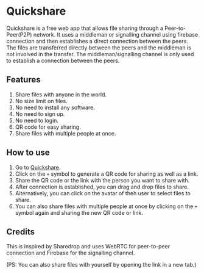 # Quickshare

Quickshare is a free web app that allows file sharing through a Peer-to-Peer(P2P) network.
It uses a middleman or signalling channel using firebase connection and then establishes a direct connection between the peers.
The files are transferred directly between the peers and the middleman is not involved in the transfer. The middleman/signalling channel is only used to establish a connection between the peers.

## Features

1. Share files with anyone in the world.
2. No size limit on files.
3. No need to install any software.
4. No need to sign up.
5. No need to login.
6. QR code for easy sharing.
7. Share files with multiple people at once.

## How to use

1. Go to [Quickshare](https://quickshare-1.web.app/).
2. Click on the `+` symbol to generate a QR code for sharing as well as a link.
3. Share the QR code or the link with the person you want to share with.
4. After connection is established, you can drag and drop files to share.
5. Alternatively, you can click on the avatar of theh user to select files to share.
6. You can also share files with multiple people at once by clicking on the `+` symbol again and sharing the new QR code or link.

## Credits

This is inspired by Sharedrop <link for sharedrop> and uses WebRTC for peer-to-peer connection and Firebase for the signalling channel.

(PS: You can also share files with yourself by opening the link in a new tab.)
